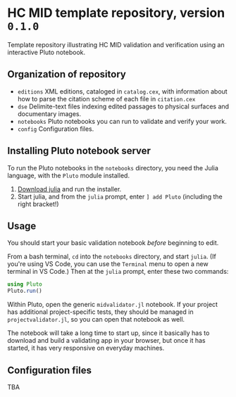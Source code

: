 # HC MID template repository, version` 0.1.0`



Template repository illustrating HC MID validation and verification using an interactive Pluto notebook.


## Organization of repository

- `editions` XML editions, cataloged in `catalog.cex`, with information about how to parse the citation scheme of each file in `citation.cex`
- `dse` Delimite-text files indexing edited passages to physical surfaces and documentary images.
- `notebooks` Pluto notebooks you can run to validate and verify your work.
- `config` Configuration files.

## Installing Pluto notebook server

To run the Pluto notebooks in the `notebooks` directory, you need the Julia language, with the `Pluto` module installed. 

1. [Download julia](https://julialang.org/downloads/) and run the installer.
2. Start julia, and from the `julia` prompt, enter `] add Pluto` (including the right bracket!)


## Usage

You should start your basic validation notebook *before* beginning to edit.  

From a bash terminal, `cd` into the `notebooks` directory, and start `julia`. (If you're using VS Code, you can use the `Terminal` menu to open a new terminal in VS Code.) Then at the `julia` prompt, enter these two commands:

```julia
using Pluto
Pluto.run()
```

Within Pluto, open the generic `midvalidator.jl` notebook.  If your project has additional project-specific tests, they should be managed in `projectvalidator.jl`, so you can open that notebook as well.

The notebook will take a long time to start up, since it basically has to download and build a validating app in your browser, but once it has started, it has very responsive on everyday machines.

## Configuration files

TBA